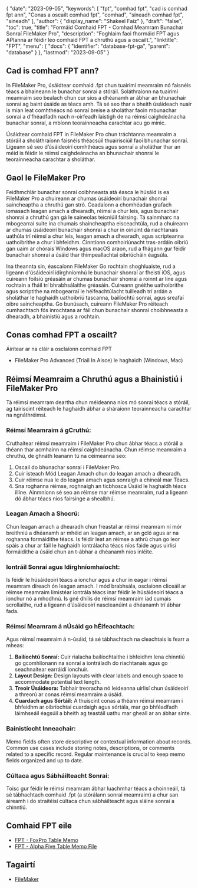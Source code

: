 {
  "date": "2023-09-05",
  "keywords": [
"fpt",
"comhad fpt",
"cad is comhad fpt ann",
"Conas a oscailt comhad fpt",
"comhad",
"síneadh comhad fpt",
"síneadh"
],
  "author": {
    "display_name": "Shakeel Faiz"
},
  "draft": "false",
  "toc": true,
  "title": "Formáid Comhaid FPT - Comhad Meamram Bunachar Sonraí FileMaker Pro",
  "description": "Foghlaim faoi fhormáid FPT agus APIanna ar féidir leo comhaid FPT a chruthú agus a oscailt.",
  "linktitle": "FPT",
  "menu": {
    "docs": {
      "identifier": "database-fpt-ga",
      "parent": "database"
}
},
  "lastmod": "2023-09-05"
}

## Cad is comhad FPT ann?

In FileMaker Pro, úsáidtear comhaid .fpt chun tuairimí meamraim nó faisnéis téacs a bhaineann le bunachar sonraí a stóráil. Soláthraíonn na tuairimí meamraim seo bealach chun cur síos a dhéanamh ar ábhar an bhunachair sonraí ag baint úsáide as téacs amh. Tá sé seo thar a bheith úsáideach nuair is mian leat comhthéacs nó sonraí breise a sholáthar faoin mbunachar sonraí a d’fhéadfadh nach n-oirfeadh laistigh de na réimsí caighdeánacha bunachar sonraí, a mbíonn teorainneacha carachtar acu go minic.

Úsáidtear comhaid FPT in FileMaker Pro chun tráchtanna meamraim a stóráil a sholáthraíonn faisnéis théacsúil thuairisciúil faoi bhunachar sonraí. Ligeann sé seo d’úsáideoirí comhthéacs agus sonraí a sholáthar thar an méid is féidir le réimsí caighdeánacha an bhunachair shonraí le teorainneacha carachtar a sholáthar.

## Gaol le FileMaker Pro

Feidhmchlár bunachar sonraí coibhneasta atá éasca le húsáid is ea FileMaker Pro a chuireann ar chumas úsáideoirí bunachair shonraí saincheaptha a chruthú gan stró. Ceadaíonn a chomhéadan grafach iomasach leagan amach a dhearadh, réimsí a chur leis, agus bunachair shonraí a chruthú gan gá le saineolas teicniúil fairsing. Tá sainmharc na mbogearraí suite ina chumais shaincheaptha eisceachtúla, rud a chuireann ar chumas úsáideoirí bunachair shonraí a chur in oiriúint dá riachtanais uathúla trí réimsí a chur leis, leagan amach a dhearadh, agus scripteanna uathoibrithe a chur i bhfeidhm. Cinntíonn comhoiriúnacht tras-ardáin oibriú gan uaim ar chórais Windows agus macOS araon, rud a fhágann gur féidir bunachair shonraí a úsáid thar thimpeallachtaí oibriúcháin éagsúla.

Ina theannta sin, éascaíonn FileMaker Go rochtain shoghluaiste, rud a ligeann d'úsáideoirí idirghníomhú le bunachair shonraí ar fheistí iOS, agus cuireann foilsiú gréasáin ar chumas bunachair shonraí a roinnt ar líne agus rochtain a fháil trí bhrabhsálaithe gréasáin. Cuireann gnéithe uathoibrithe agus scriptithe na mbogearraí le héifeachtúlacht tuilleadh trí ardán a sholáthar le haghaidh uathoibriú tascanna, bailíochtú sonraí, agus sreafaí oibre saincheaptha. Go bunúsach, cuireann FileMaker Pro réiteach cumhachtach fós inrochtana ar fáil chun bunachair shonraí choibhneasta a dhearadh, a bhainistiú agus a rochtain.

## Conas comhad FPT a oscailt?

Áirítear ar na cláir a osclaíonn comhaid FPT

- FileMaker Pro Advanced (Triail In Aisce) le haghaidh (Windows, Mac)

## Réimsí Meamraim a Chruthú agus a Bhainistiú i FileMaker Pro 

Tá réimsí meamram deartha chun méideanna níos mó sonraí téacs a stóráil, ag tairiscint réiteach le haghaidh ábhar a sháraíonn teorainneacha carachtar na ngnáthréimsí.

### Réimsí Meamraim á gCruthú:

Cruthaítear réimsí meamraim i FileMaker Pro chun ábhar téacs a stóráil a théann thar acmhainn na réimsí caighdeánacha. Chun réimse meamraim a chruthú, de ghnáth leanann tú na céimeanna seo:

1. Oscail do bhunachar sonraí i FileMaker Pro.
2. Cuir isteach Mód Leagan Amach chun do leagan amach a dhearadh.
3. Cuir réimse nua le do leagan amach agus sonraigh a chineál mar Téacs.
4. Sna roghanna réimse, roghnaigh an ticbhosca Úsáid le haghaidh téacs illíne. Ainmníonn sé seo an réimse mar réimse meamraim, rud a ligeann dó ábhar téacs níos fairsinge a shealbhú.

### Leagan Amach a Shocrú:

Chun leagan amach a dhearadh chun freastal ar réimsí meamram ní mór breithniú a dhéanamh ar mhéid an leagan amach, ar an gcló agus ar na roghanna formáidithe téacs. Is féidir leat an réimse a athrú chun go leor spáis a chur ar fáil le haghaidh iontrálacha téacs níos faide agus uirlisí formáidithe a úsáid chun an t-ábhar a dhéanamh níos inléite.

### Iontráil Sonraí agus Idirghníomhaíocht:

Is féidir le húsáideoirí téacs a ionchur agus a chur in eagar i réimsí meamram díreach ón leagan amach. I mód brabhsála, osclaíonn cliceáil ar réimse meamraim limistéar iontrála téacs inar féidir le húsáideoirí téacs a ionchur nó a mhodhnú. Is gné dhílis de réimsí meamraim iad cumais scrollaithe, rud a ligeann d’úsáideoirí nascleanúint a dhéanamh trí ábhar fada.

### Réimsí Meamram á nÚsáid go hÉifeachtach:

Agus réimsí meamraim á n-úsáid, tá sé tábhachtach na cleachtais is fearr a mheas:

1. **Bailíochtú Sonraí:** Cuir rialacha bailíochtaithe i bhfeidhm lena chinntiú go gcomhlíonann na sonraí a iontráladh do riachtanais agus go seachnaítear earráidí ionchuir.
2. **Layout Design:** Design layouts with clear labels and enough space to accommodate potential text length.
3. **Treoir Úsáideora:** Tabhair treoracha nó leideanna uirlisí chun úsáideoirí a threorú ar conas réimsí meamraim a úsáid.
4. **Cuardach agus Sórtáil:** A thuiscint conas a théann réimsí meamram i bhfeidhm ar oibríochtaí cuardaigh agus sórtála, mar go bhféadfadh láimhseáil éagsúil a bheith ag teastáil uathu mar gheall ar an ábhar sínte.

### Bainistíocht Inneachair:

Memo fields often store descriptive or contextual information about records. Common use cases include storing notes, descriptions, or comments related to a specific record. Regular maintenance is crucial to keep memo fields organized and up to date.

### Cúltaca agus Sábháilteacht Sonraí:

Toisc gur féidir le réimsí meamram ábhar luachmhar téacs a choinneáil, tá sé tábhachtach comhaid .fpt (a stórálann sonraí meamraim) a chur san áireamh i do straitéisí cúltaca chun sábháilteacht agus sláine sonraí a chinntiú.

## Comhaid FPT eile

- [FPT - FoxPro Table Memo](/database/fpt-foxpro/)
- [FPT - Alpha Five Table Memo File](/database/fpt-alphafive/)

## Tagairtí
* [FileMaker](https://ga.wikipedia.org/wiki/FileMaker)


